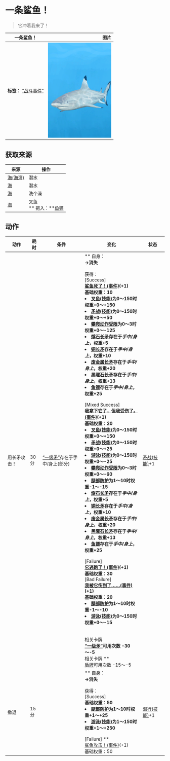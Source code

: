 # 一条鲨鱼！  
> 它冲着我来了！  
  
  一条鲨鱼！  |   图片   
 ----  |  ----:   
 **标签：**	[“战斗事件”](tag_FightEvent.md)  |  <img decoding="async" src="Sprite/SharkEvent.png" href="a.md" style="max-width:300px;max-height:300px;">   
  
## 获取来源  
来源  |  操作  
----  |  ----  
[海(海湾)](Sea_Bay.md)  |  潜水  
[海](Sea_Raft.md)  |  潜水  
[海](Sea_Raft.md)  |  洗个澡  
[海](Sea_Raft.md)  |  叉鱼<br>** 拖入：**[鱼镖](HarpoonBone.md)  
## 动作  
动作  |  耗时  |  条件  |  变化  |  状态  
----  |  ----  |  ----  |  ----  |  ----  
用长矛攻击！<br>  |  30分  |  [“一级矛”](tag_Spear.md)存在于手中/身上(部分)  |  ** 自身：**<br>→消失<br><br>** 获得： **<br>** [Success] **<br>  [鲨鱼死了！(事件)](Event_SharkFightSuccess.md)(+1)<br>基础权重：10<li>[叉鱼(技能)](Skill_SpearFishing.md)为0～150时权重+0～+150</li><li>[矛战(技能)](Skill_SpearFighting.md)为0～150时权重+0～+50</li><li>[攀爬动作受限](ModifierClimb.md)为0～3时权重+0～-125</li><li>[燧石长矛](SpearFlint.md)存在于*手中/身上*，权重+5</li><li>[铜长矛](SpearCopper.md)存在于*手中/身上*，权重+10</li><li>[废金属长矛](SpearScrap.md)存在于*手中/身上*，权重+20</li><li>[黑曜石长矛](SpearObsidian.md)存在于*手中/身上*，权重+13</li><li>[鱼镖](HarpoonBone.md)存在于*手中/身上*，权重+25</li><br>** [Mixed Success] **<br>  [我拿下它了，但我受伤了。(事件)](Event_SharkFightMixedSuccess.md)(+1)<br>基础权重：20<li>[叉鱼(技能)](Skill_SpearFishing.md)为0～150时权重+0～+150</li><li>[矛战(技能)](Skill_SpearFighting.md)为0～150时权重+0～+25</li><li>[游泳(技能)](Skill_Swimming.md)为0～150时权重+0～-25</li><li>[攀爬动作受限](ModifierClimb.md)为0～3时权重+0～-60</li><li>[腿部防护](LegProtection.md)为1～10时权重-1～-15</li><li>[燧石长矛](SpearFlint.md)存在于*手中/身上*，权重+5</li><li>[铜长矛](SpearCopper.md)存在于*手中/身上*，权重+10</li><li>[废金属长矛](SpearScrap.md)存在于*手中/身上*，权重+20</li><li>[黑曜石长矛](SpearObsidian.md)存在于*手中/身上*，权重+13</li><li>[鱼镖](HarpoonBone.md)存在于*手中/身上*，权重+25</li><br>** [Failure] **<br>  [它逃跑了！(事件)](Event_SharkFightFailure.md)(+1)<br>基础权重：30<br>** [Bad Failure] **<br>  [我被它伤到了……(事件)](Event_SharkFightBadFailure.md)(+1)<br>基础权重：20<li>[腿部防护](LegProtection.md)为1～10时权重-1～-10</li><li>[游泳(技能)](Skill_Swimming.md)为0～150时权重+0～-15</li><br><br>** 相关卡牌 **<br>[“一级矛”](tag_Spear.md)可用次数  -30～-5<br>** 相关卡牌 **<br>[盾牌](Shield.md)可用次数  -15～-5  |  [矛战(技能)](Skill_SpearFighting.md)+1  
撤退<br>  |  15分  |    |  ** 自身：**<br>→消失<br><br>** 获得： **<br>** [Success] **<br>基础权重：50<li>[腿部防护](LegProtection.md)为1～10时权重+1～+25</li><li>[游泳(技能)](Skill_Swimming.md)为1～150时权重+1～+250</li><br>** [Failure] **<br>  [鲨鱼攻击！(事件)](Event_SharkFightFailedRetreat.md)(+1)<br>基础权重：50  |  [潜行(技能)](Skill_Stealth.md)+1  


<script>document.title="一条鲨鱼！ - 卡牌生存百科 Card Survival Wiki";</script>